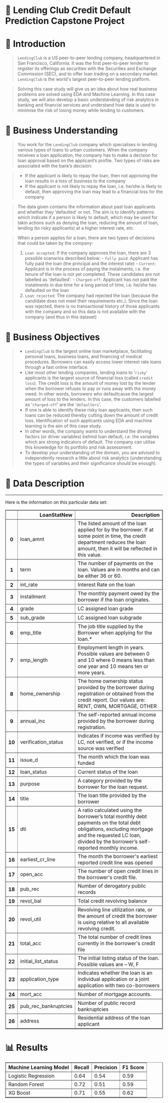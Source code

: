 # 🏦 Lending Club Credit Default Prediction Capstone Project

# 📑 Introduction

> `LendingClub` is a US peer-to-peer lending company, headquartered in San Francisco, California. It was the first peer-to-peer lender to register its offerings as securities with the Securities and Exchange Commission (SEC), and to offer loan trading on a secondary market. `LendingClub` is the world's largest peer-to-peer lending platform.

> Solving this case study will give us an idea about how real business problems are solved using EDA and Machine Learning. In this case study, we will also develop a basic understanding of risk analytics in banking and financial services and understand how data is used to minimise the risk of losing money while lending to customers.

# 📝 Business Understanding

> You work for the `LendingClub` company which specialises in lending various types of loans to urban customers. When the company receives a loan application, the company has to make a decision for loan approval based on the applicant’s profile. Two types of risks are associated with the bank’s decision:

> - If the applicant is likely to repay the loan, then not approving the loan results in a loss of business to the company
> - If the applicant is not likely to repay the loan, i.e. he/she is likely to default, then approving the loan may lead to a financial loss for the company

> The data given contains the information about past loan applicants and whether they ‘defaulted’ or not. The aim is to identify patterns which indicate if a person is likely to default, which may be used for takin actions such as denying the loan, reducing the amount of loan, lending (to risky applicants) at a higher interest rate, etc.

> When a person applies for a loan, there are two types of decisions that could be taken by the company:
> 1. `Loan accepted`: If the company approves the loan, there are 3 possible scenarios described below:
    - `Fully paid`: Applicant has fully paid the loan (the principal and the interest rate)
    - `Current`: Applicant is in the process of paying the instalments, i.e. the tenure of the loan is not yet completed. These candidates are not labelled as 'defaulted'.
    - `Charged-off`: Applicant has not paid the instalments in due time for a long period of time, i.e. he/she has defaulted on the loan
> 2. `Loan rejected`: The company had rejected the loan (because the candidate does not meet their requirements etc.). Since the loan was rejected, there is no transactional history of those applicants with the company and so this data is not available with the company (and thus in this dataset)

# 🎯 Business Objectives
> - `LendingClub` is the largest online loan marketplace, facilitating personal loans, business loans, and financing of medical procedures. Borrowers can easily access lower interest rate loans through a fast online interface. 
> - Like most other lending companies, lending loans to ‘`risky`’ applicants is the largest source of financial loss (called `credit loss`). The credit loss is the amount of money lost by the lender when the borrower refuses to pay or runs away with the money owed. In other words, borrowers who defaultcause the largest amount of loss to the lenders. In this case, the customers labelled as '`charged-off`' are the '`defaulters`'. 
> - If one is able to identify these risky loan applicants, then such loans can be reduced thereby cutting down the amount of credit loss. Identification of such applicants using EDA and machine learning is the aim of this case study. 
> - In other words, the company wants to understand the driving factors (or driver variables) behind loan default, i.e. the variables which are strong indicators of default. The company can utilise this knowledge for its portfolio and risk assessment. 
> - To develop your understanding of the domain, you are advised to independently research a little about risk analytics (understanding the types of variables and their significance should be enough).

# 💾 Data Description

----
Here is the information on this particular data set:

<table border="1" class="dataframe">
  <thead>
    <tr style="text-align: right;">
      <th></th>
      <th>LoanStatNew</th>
      <th>Description</th>
    </tr>
  </thead>
  <tbody>
    <tr>
      <th>0</th>
      <td>loan_amnt</td>
      <td>The listed amount of the loan applied for by the borrower. If at some point in time, the credit department reduces the loan amount, then it will be reflected in this value.</td>
    </tr>
    <tr>
      <th>1</th>
      <td>term</td>
      <td>The number of payments on the loan. Values are in months and can be either 36 or 60.</td>
    </tr>
    <tr>
      <th>2</th>
      <td>int_rate</td>
      <td>Interest Rate on the loan</td>
    </tr>
    <tr>
      <th>3</th>
      <td>installment</td>
      <td>The monthly payment owed by the borrower if the loan originates.</td>
    </tr>
    <tr>
      <th>4</th>
      <td>grade</td>
      <td>LC assigned loan grade</td>
    </tr>
    <tr>
      <th>5</th>
      <td>sub_grade</td>
      <td>LC assigned loan subgrade</td>
    </tr>
    <tr>
      <th>6</th>
      <td>emp_title</td>
      <td>The job title supplied by the Borrower when applying for the loan.*</td>
    </tr>
    <tr>
      <th>7</th>
      <td>emp_length</td>
      <td>Employment length in years. Possible values are between 0 and 10 where 0 means less than one year and 10 means ten or more years.</td>
    </tr>
    <tr>
      <th>8</th>
      <td>home_ownership</td>
      <td>The home ownership status provided by the borrower during registration or obtained from the credit report. Our values are: RENT, OWN, MORTGAGE, OTHER</td>
    </tr>
    <tr>
      <th>9</th>
      <td>annual_inc</td>
      <td>The self-reported annual income provided by the borrower during registration.</td>
    </tr>
    <tr>
      <th>10</th>
      <td>verification_status</td>
      <td>Indicates if income was verified by LC, not verified, or if the income source was verified</td>
    </tr>
    <tr>
      <th>11</th>
      <td>issue_d</td>
      <td>The month which the loan was funded</td>
    </tr>
    <tr>
      <th>12</th>
      <td>loan_status</td>
      <td>Current status of the loan</td>
    </tr>
    <tr>
      <th>13</th>
      <td>purpose</td>
      <td>A category provided by the borrower for the loan request.</td>
    </tr>
    <tr>
      <th>14</th>
      <td>title</td>
      <td>The loan title provided by the borrower</td>
    </tr>
    <tr>
      <th>15</th>
      <td>dti</td>
      <td>A ratio calculated using the borrower’s total monthly debt payments on the total debt obligations, excluding mortgage and the requested LC loan, divided by the borrower’s self-reported monthly income.</td>
    </tr>
    <tr>
      <th>16</th>
      <td>earliest_cr_line</td>
      <td>The month the borrower's earliest reported credit line was opened</td>
    </tr>
    <tr>
      <th>17</th>
      <td>open_acc</td>
      <td>The number of open credit lines in the borrower's credit file.</td>
    </tr>
    <tr>
      <th>18</th>
      <td>pub_rec</td>
      <td>Number of derogatory public records</td>
    </tr>
    <tr>
      <th>19</th>
      <td>revol_bal</td>
      <td>Total credit revolving balance</td>
    </tr>
    <tr>
      <th>20</th>
      <td>revol_util</td>
      <td>Revolving line utilization rate, or the amount of credit the borrower is using relative to all available revolving credit.</td>
    </tr>
    <tr>
      <th>21</th>
      <td>total_acc</td>
      <td>The total number of credit lines currently in the borrower's credit file</td>
    </tr>
    <tr>
      <th>22</th>
      <td>initial_list_status</td>
      <td>The initial listing status of the loan. Possible values are – W, F</td>
    </tr>
    <tr>
      <th>23</th>
      <td>application_type</td>
      <td>Indicates whether the loan is an individual application or a joint application with two co-borrowers</td>
    </tr>
    <tr>
      <th>24</th>
      <td>mort_acc</td>
      <td>Number of mortgage accounts.</td>
    </tr>
    <tr>
      <th>25</th>
      <td>pub_rec_bankruptcies</td>
      <td>Number of public record bankruptcies</td>
    </tr>
    <tr>
      <th>26</th>
      <td>address</td>
      <td>Residential address of the loan applicant</td>
    </tr>
  </tbody>
</table>



# 📊  Results
<table border="1" class="dataframe">
  <thead>
    <tr style="text-align: right;">
      <th>Machine Learning Model</th>
      <th>Recall</th>
      <th>Precision</th>
      <th>F1 Score</th>
    </tr>
  </thead>
  <tbody>
    <tr>
      <td>Logistic Regression</td>
      <td>0.64</td>
      <td>0.54</td>
     <td>0.59</td>
    </tr>
    <tr>
      <td>Random Forest</td>
      <td>0.72</td>
      <td>0.51</td>
     <td>0.59</td>
    </tr>
        <tr>
      <td>XG Boost</td>
      <td>0.71</td>
      <td>0.55</td>
     <td>0.62</td>
    </tr>



